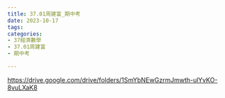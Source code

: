 ```yaml
---
title: 37.01周建富_期中考
date: 2023-10-17
tags: 
categories:
- 37經濟數學
- 37.01周建富
- 期中考

---
```

https://drive.google.com/drive/folders/1SmYbNEwGzrmJmwth-ulYvKO-8vuLXaK8
